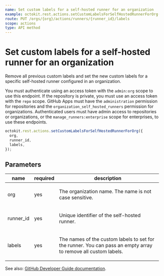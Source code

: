 ```yaml
---
name: Set custom labels for a self-hosted runner for an organization
example: octokit.rest.actions.setCustomLabelsForSelfHostedRunnerForOrg({ org, runner_id, labels })
route: PUT /orgs/{org}/actions/runners/{runner_id}/labels
scope: actions
type: API method
---
```


# Set custom labels for a self-hosted runner for an organization

Remove all previous custom labels and set the new custom labels for a specific
self-hosted runner configured in an organization.

You must authenticate using an access token with the `admin:org` scope to use this endpoint.
If the repository is private, you must use an access token with the `repo` scope.
GitHub Apps must have the `administration` permission for repositories and the `organization_self_hosted_runners` permission for organizations.
Authenticated users must have admin access to repositories or organizations, or the `manage_runners:enterprise` scope for enterprises, to use these endpoints.

```js
octokit.rest.actions.setCustomLabelsForSelfHostedRunnerForOrg({
  org,
  runner_id,
  labels,
});
```

## Parameters

<table>
  <thead>
    <tr>
      <th>name</th>
      <th>required</th>
      <th>description</th>
    </tr>
  </thead>
  <tbody>
    <tr><td>org</td><td>yes</td><td>

The organization name. The name is not case sensitive.

</td></tr>
<tr><td>runner_id</td><td>yes</td><td>

Unique identifier of the self-hosted runner.

</td></tr>
<tr><td>labels</td><td>yes</td><td>

The names of the custom labels to set for the runner. You can pass an empty array to remove all custom labels.

</td></tr>
  </tbody>
</table>

See also: [GitHub Developer Guide documentation](https://docs.github.com/rest/actions/self-hosted-runners#set-custom-labels-for-a-self-hosted-runner-for-an-organization).
